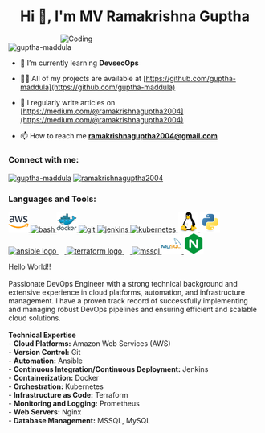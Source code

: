 <h1 align="center">Hi 👋, I'm MV Ramakrishna Guptha</h1>

<img align="right" alt="Coding" width="400" src="https://cdn.dribbble.com/users/1162077/screenshots/3848914/programmer.gif">
<p align="left"> <img src="https://komarev.com/ghpvc/?username=guptha-maddula&label=Profile%20views&color=0e75b6&style=flat" alt="guptha-maddula" /> </p>



- 🌱 I’m currently learning **DevsecOps**

- 👨‍💻 All of my projects are available at [https://github.com/guptha-maddula](https://github.com/guptha-maddula)

- 📝 I regularly write articles on [https://medium.com/@ramakrishnaguptha2004](https://medium.com/@ramakrishnaguptha2004)

- 📫 How to reach me **ramakrishnaguptha2004@gmail.com**

<h3 align="left">Connect with me:</h3>
<p align="left">
<a href="https://linkedin.com/in/guptha-maddula" target="blank"><img align="center" src="https://raw.githubusercontent.com/rahuldkjain/github-profile-readme-generator/master/src/images/icons/Social/linked-in-alt.svg" alt="guptha-maddula" height="30" width="40" /></a>
<a href="https://medium.com/ramakrishnaguptha2004" target="blank"><img align="center" src="https://raw.githubusercontent.com/rahuldkjain/github-profile-readme-generator/master/src/images/icons/Social/medium.svg" alt="ramakrishnaguptha2004" height="30" width="40" /></a>
</p>

<h3 align="left">Languages and Tools:</h3>
<p align="left"> <a href="https://aws.amazon.com" target="_blank" rel="noreferrer"> <img src="https://raw.githubusercontent.com/devicons/devicon/master/icons/amazonwebservices/amazonwebservices-original-wordmark.svg" alt="aws" width="40" height="40"/> </a> <a href="https://www.gnu.org/software/bash/" target="_blank" rel="noreferrer"> <img src="https://www.vectorlogo.zone/logos/gnu_bash/gnu_bash-icon.svg" alt="bash" width="40" height="40"/> </a> <a href="https://www.docker.com/" target="_blank" rel="noreferrer"> <img src="https://raw.githubusercontent.com/devicons/devicon/master/icons/docker/docker-original-wordmark.svg" alt="docker" width="40" height="40"/> </a> <a href="https://git-scm.com/" target="_blank" rel="noreferrer"> <img src="https://www.vectorlogo.zone/logos/git-scm/git-scm-icon.svg" alt="git" width="40" height="40"/> </a> <a href="https://www.jenkins.io" target="_blank" rel="noreferrer"> <img src="https://www.vectorlogo.zone/logos/jenkins/jenkins-icon.svg" alt="jenkins" width="40" height="40"/> </a> <a href="https://kubernetes.io" target="_blank" rel="noreferrer"> <img src="https://www.vectorlogo.zone/logos/kubernetes/kubernetes-icon.svg" alt="kubernetes" width="40" height="40"/> </a> <a href="https://www.linux.org/" target="_blank" rel="noreferrer"> <img src="https://raw.githubusercontent.com/devicons/devicon/master/icons/linux/linux-original.svg" alt="linux" width="40" height="40"/> </a> <a href="https://www.python.org" target="_blank" rel="noreferrer"> <img src="https://raw.githubusercontent.com/devicons/devicon/master/icons/python/python-original.svg" alt="python" width="40" height="40"/> 
  <img src="https://cdn.jsdelivr.net/gh/devicons/devicon/icons/ansible/ansible-original.svg" height="40" alt="ansible logo"  />
  <img width="12" />
  <img src="https://cdn.jsdelivr.net/gh/devicons/devicon/icons/terraform/terraform-original.svg" height="40" alt="terraform logo"  />
  <img width="12" /> <a href="https://www.microsoft.com/en-us/sql-server" target="_blank" rel="noreferrer"> <img src="https://www.svgrepo.com/show/303229/microsoft-sql-server-logo.svg" alt="mssql" width="40" height="40"/> </a> <a href="https://www.mysql.com/" target="_blank" rel="noreferrer"> <img src="https://raw.githubusercontent.com/devicons/devicon/master/icons/mysql/mysql-original-wordmark.svg" alt="mysql" width="40" height="40"/> </a> <a href="https://www.nginx.com" target="_blank" rel="noreferrer"> <img src="https://raw.githubusercontent.com/devicons/devicon/master/icons/nginx/nginx-original.svg" alt="nginx" width="40" height="40"/> </a>
</a> </p>

<p align="left">
    Hello World!!<br><br>
    Passionate DevOps Engineer with a strong technical background and extensive experience in cloud platforms, automation, and infrastructure management. I have a proven track record of successfully implementing and managing robust DevOps pipelines and ensuring efficient and scalable cloud solutions.<br><br>
    <strong>Technical Expertise</strong><br>
    - <strong>Cloud Platforms:</strong> Amazon Web Services (AWS)<br>
    - <strong>Version Control:</strong> Git<br>
    - <strong>Automation:</strong> Ansible<br>
    - <strong>Continuous Integration/Continuous Deployment:</strong> Jenkins<br>
    - <strong>Containerization:</strong> Docker<br>
    - <strong>Orchestration:</strong> Kubernetes<br>
    - <strong>Infrastructure as Code:</strong> Terraform<br>
    - <strong>Monitoring and Logging:</strong> Prometheus<br>
    - <strong>Web Servers:</strong> Nginx<br>
    - <strong>Database Management:</strong> MSSQL, MySQL<br>
</p>



